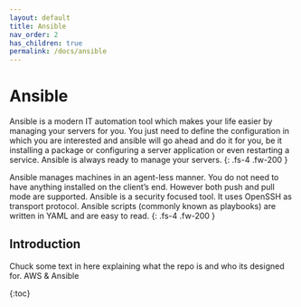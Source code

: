 ```yaml
---
layout: default
title: Ansible
nav_order: 2
has_children: true
permalink: /docs/ansible
---
```


# Ansible

Ansible is a modern IT automation tool which makes your life easier by managing your servers for you.
You just need to define the configuration in which you are interested and ansible will go ahead and
do it for you, be it installing a package or configuring a server application or even restarting a
service. Ansible is always ready to manage your servers.
{: .fs-4 .fw-200 }

Ansible manages machines in an agent-less manner. You do not need to have anything installed on the client’s end.
However both push and pull mode are supported. Ansible is a security focused tool. It uses OpenSSH as transport
protocol. Ansible scripts (commonly known as playbooks) are written in YAML and are easy to read.
{: .fs-4 .fw-200 }

## Introduction
Chuck some text in here explaining what the repo is and who its designed for.
AWS & Ansible

{:toc}